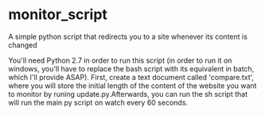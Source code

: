 # monitor_script
A simple python script that redirects you to a site whenever its content is changed

You'll need Python 2.7 in order to run this script (in order to run it on windows, you'll have to replace the bash script with its equivalent in batch, which I'll provide ASAP). First, create a text document called 'compare.txt', where you will store the initial length of the content of the website you want to monitor by runing update.py.Afterwards, you can run the sh script that will run the main py script on watch every 60 seconds.
